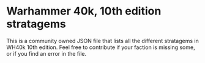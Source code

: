 # Warhammer 40k, 10th edition stratagems

This is a community owned JSON file that lists all the different stratagems in WH40k 10th edition. Feel free to contribute if your faction is missing some, or if you find an error in the file. 

